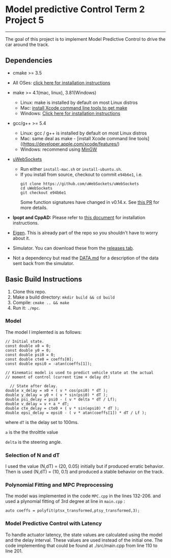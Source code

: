 # Model predictive Control Term 2 Project 5 

---
The goal of this project is to implement Model Predictive Control to drive the car around the track.


## Dependencies

* cmake >= 3.5
 * All OSes: [click here for installation instructions](https://cmake.org/install/)
* make >= 4.1(mac, linux), 3.81(Windows)
  * Linux: make is installed by default on most Linux distros
  * Mac: [install Xcode command line tools to get make](https://developer.apple.com/xcode/features/)
  * Windows: [Click here for installation instructions](http://gnuwin32.sourceforge.net/packages/make.htm)
* gcc/g++ >= 5.4
  * Linux: gcc / g++ is installed by default on most Linux distros
  * Mac: same deal as make - [install Xcode command line tools]((https://developer.apple.com/xcode/features/)
  * Windows: recommend using [MinGW](http://www.mingw.org/)
* [uWebSockets](https://github.com/uWebSockets/uWebSockets)
  * Run either `install-mac.sh` or `install-ubuntu.sh`.
  * If you install from source, checkout to commit `e94b6e1`, i.e.
    ```
    git clone https://github.com/uWebSockets/uWebSockets
    cd uWebSockets
    git checkout e94b6e1
    ```
    Some function signatures have changed in v0.14.x. See [this PR](https://github.com/udacity/CarND-MPC-Project/pull/3) for more details.

* **Ipopt and CppAD:** Please refer to [this document](https://github.com/udacity/CarND-MPC-Project/blob/master/install_Ipopt_CppAD.md) for installation instructions.
* [Eigen](http://eigen.tuxfamily.org/index.php?title=Main_Page). This is already part of the repo so you shouldn't have to worry about it.
* Simulator. You can download these from the [releases tab](https://github.com/udacity/self-driving-car-sim/releases).
* Not a dependency but read the [DATA.md](./DATA.md) for a description of the data sent back from the simulator.


## Basic Build Instructions

1. Clone this repo.
2. Make a build directory: `mkdir build && cd build`
3. Compile: `cmake .. && make`
4. Run it: `./mpc`.

### Model

The model I implemted is as follows: 
```
// Initial state.
const double x0 = 0;
const double y0 = 0;
const double psi0 = 0;
const double cte0 = coeffs[0];
const double epsi0 = -atan(coeffs[1]);

// Kinematic model is used to predict vehicle state at the actual
// moment of control (current time + delay dt)

  // State after delay.
double x_delay = x0 + ( v * cos(psi0) * dT );
double y_delay = y0 + ( v * sin(psi0) * dT );
double psi_delay = psi0 - ( v * delta * dT / Lf);
double v_delay = v + a * dT;
double cte_delay = cte0 + ( v * sin(epsi0) * dT );
double epsi_delay = epsi0 - ( v * atan(coeffs[1]) * dT / Lf );     
```

where ```dT``` is the delay set to 100ms. 

```a``` is the the throlttle value

```delta``` is the steering angle.

### Selection of N and dT

I used the value (N,dT) = (20, 0.05) initially but if produced erratic behavior. Then is used (N,dT) = (10, 0.1) and produced a stable behavior on the track. 

### Polynomial Fitting and MPC Preprocessing

The model was implemented in the code ```MPC.cpp``` in the lines 132-206. and used a plynomial fitting of 3rd degree at line in ```main.cpp``` : 

```
auto coeffs = polyfit(ptsx_transformed,ptsy_transformed,3);
```

### Model Predictive Control with Latency

To handle actuator latency, the state values are calculated using the model and the delay interval. These values are used instead of the initial one. The code implementing that could be found at ./src/main.cpp from line 110 to line 201.
